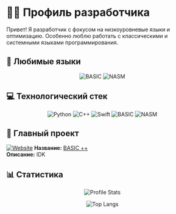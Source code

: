 # 🧑‍💻 Профиль разработчика

Привет! Я разработчик с фокусом на низкоуровневые языки и оптимизацию. Особенно люблю работать с классическими и системными языками программирования.

## 🚀 Любимые языки

<div align="center">
  <img src="https://img.shields.io/badge/BASIC-000080?style=for-the-badge&logo=visual-studio-code&logoColor=white" alt="BASIC">
  <img src="https://img.shields.io/badge/NASM-000000?style=for-the-badge&logo=assemblyscript&logoColor=white" alt="NASM">
</div>

## 💻 Технологический стек

<div align="center">
  <img src="https://img.shields.io/badge/Python-3776AB?style=flat-square&logo=python&logoColor=white" alt="Python">
  <img src="https://img.shields.io/badge/C++-00599C?style=flat-square&logo=c%2B%2B&logoColor=white" alt="C++">
  <img src="https://img.shields.io/badge/Swift-FA7343?style=flat-square&logo=swift&logoColor=white" alt="Swift">
  <img src="https://img.shields.io/badge/BASIC-FF6600?style=flat-square" alt="BASIC">
  <img src="https://img.shields.io/badge/NASM-8B0000?style=flat-square" alt="NASM">
</div>

## 🌟 Главный проект

[![Website](https://img.shields.io/badge/Посетить_проект-2ea44f?style=for-the-badge&logo=google-chrome&logoColor=white)](https://your-project-website.com)
**Название:** [BASIC ++
](https://basicpp.netlify.app/)  
**Описание:** IDK

## 📊 Статистика

<div align="center">
  
  ![Profile Stats](https://github-readme-stats.vercel.app/api?username=ВАШ_НИК&show_icons=true&theme=radical)
  
  ![Top Langs](https://github-readme-stats.vercel.app/api/top-langs/?username=ВАШ_НИК&layout=compact&theme=dark&hide_border=true&exclude_repo=repo1,repo2)
</div>
